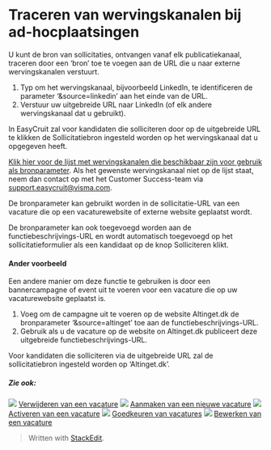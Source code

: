 # Traceren van wervingskanalen bij ad-hocplaatsingen

U kunt de bron van sollicitaties, ontvangen vanaf elk publicatiekanaal, traceren door een ‘bron’ toe te voegen aan de URL die u naar externe wervingskanalen verstuurt.

1.  Typ om het wervingskanaal, bijvoorbeeld LinkedIn, te identificeren de parameter ‘&source=linkedin’ aan het einde van de URL.
2.  Verstuur uw uitgebreide URL naar LinkedIn (of elk andere wervingskanaal dat u gebruikt).

In EasyCruit zal voor kandidaten die solliciteren door op de uitgebreide URL te klikken de  Sollicitatiebron  ingesteld worden op het wervingskanaal dat u opgegeven heeft.

[Klik hier voor de lijst met wervingskanalen die beschikbaar zijn voor gebruik als bronparameter](visma_easycruit_sourcing_channels.xlsx). Als het gewenste wervingskanaal niet op de lijst staat, neem dan contact op met het Customer Success-team via  [support.easycruit@visma.com](mailto:support.easycruit@visma.com).

De bronparameter kan gebruikt worden in de sollicitatie-URL van een vacature die op een vacaturewebsite of externe website geplaatst wordt.

De bronparameter kan ook toegevoegd worden aan de functiebeschrijvings-URL en wordt automatisch toegevoegd op het sollicitatieformulier als een kandidaat op de knop  Solliciteren  klikt.

#### Ander voorbeeld  

Een andere manier om deze functie te gebruiken is door een bannercampagne of event uit te voeren voor een vacature die op uw vacaturewebsite geplaatst is.

1.  Voeg om de campagne uit te voeren op de website Altinget.dk de bronparameter ‘&source=altinget’ toe aan de functiebeschrijvings-URL.
2.  Gebruik als u de vacature op de website on Altinget.dk publiceert deze uitgebreide functiebeschrijvings-URL.

Voor kandidaten die solliciteren via de uitgebreide URL zal de sollicitatiebron ingesteld worden op ‘Altinget.dk’.

##### Zie ook:

![](../Resources/Images/icon-document-link.png)  [Verwijderen van een vacature](deleting_a_vacancy.htm)
![](../Resources/Images/icon-document-link.png)  [Aanmaken van een nieuwe vacature](creating_a_new_vacancy.htm)
![](../Resources/Images/icon-document-link.png)  [Activeren van een vacature](activating_a_vacancy.htm)
![](../Resources/Images/icon-document-link.png)  [Goedkeuren van vacatures](vacancy_approvals.htm)
![](../Resources/Images/icon-document-link.png)  [Bewerken van een vacature](editing_a_vacancy.htm)


> Written with [StackEdit](https://stackedit.io/).
<!--stackedit_data:
eyJoaXN0b3J5IjpbODUxMjcwNTk5XX0=
-->